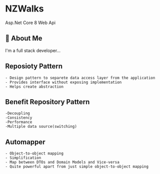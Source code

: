 # NZWalks
Asp.Net Core 8 Web Api


## 🚀 About Me
I'm a full stack developer...


## Reposioty Pattern 

    - Design pattern to separete data access layer from the application
    - Provides interface without exposing implementation
    - Helps create abstraction 


## Benefit Repository Pattern 
    -Decoupling 
    -Consistency
    -Performance
    -Multiple data source(switching)


## Automapper 
    - Object-to-object mapping 
    - Simplification 
    - Map between DTOs and Domain Models and Vice-versa
    - Quite powerful apart from just simple object-to-object mapping